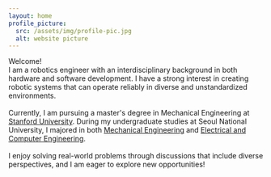 ```yaml
---
layout: home
profile_picture:
  src: /assets/img/profile-pic.jpg
  alt: website picture
---
```


<p>
Welcome!<br> I am a robotics engineer with an interdisciplinary background in both hardware and software development. I have a strong interest in creating robotic systems that can operate reliably in diverse and unstandardized environments.
<br> <br> 
Currently, I am pursuing a master's degree in Mechanical Engineering at <a href="https://me.stanford.edu/" target="_blank">Stanford University</a>. During my undergraduate studies at Seoul National University, I majored in both <a href="https://me.snu.ac.kr/en/" target="_blank">Mechanical Engineering</a> and <a href="https://ece.snu.ac.kr/en" target="_blank">Electrical and Computer Engineering</a>.
<br> <br> 
I enjoy solving real-world problems through discussions that include diverse perspectives, and I am eager to explore new opportunities!
</p>
